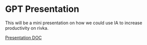 # GPT Presentation

This will be a mini presentation on how we could use IA to increase productivity on rivka.

[Presentation DOC](https://docs.google.com/document/d/1-HGUftfHahGh8eihBqGFQqgv-JuI3Whb3d2CMVeMtJM/edit)